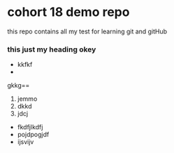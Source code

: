 # cohort 18 demo repo

this repo contains all my test for learning git and gitHub

### this just my **heading** okey
- kkfkf
- 
gkkg==

1. jemmo
2. dkkd
3. jdcj

- fkdfjlkdfj
- pojdpogjdf
- ijsvijv

